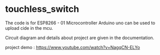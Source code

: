 # touchless_switch

The code is for ESP8266 - 01 Microcontroller 
Arduino uno can be used to upload cide in the mcu.

Circuit diagram and details about project are given in the documentation.

project demo : https://www.youtube.com/watch?v=NagqCN-ELYo
